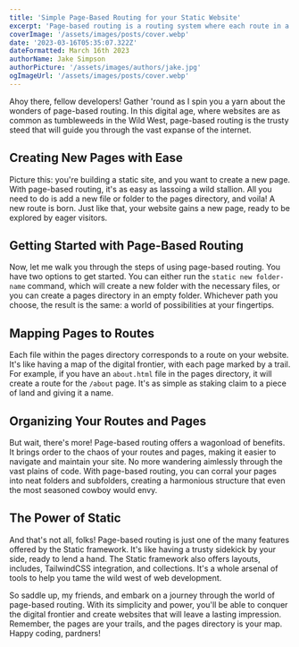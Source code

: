 ```yaml
---
title: 'Simple Page-Based Routing for your Static Website'
excerpt: 'Page-based routing is a routing system where each route in a website is mapped to a specific file within a pages directory. This means that creating a new page is as simple as adding a new file or folder to the pages directory.'
coverImage: '/assets/images/posts/cover.webp'
date: '2023-03-16T05:35:07.322Z'
dateFormatted: March 16th 2023
authorName: Jake Simpson
authorPicture: '/assets/images/authors/jake.jpg'
ogImageUrl: '/assets/images/posts/cover.webp'
---
```


Ahoy there, fellow developers! Gather 'round as I spin you a yarn about the wonders of page-based routing. In this digital age, where websites are as common as tumbleweeds in the Wild West, page-based routing is the trusty steed that will guide you through the vast expanse of the internet.

## Creating New Pages with Ease

Picture this: you're building a static site, and you want to create a new page. With page-based routing, it's as easy as lassoing a wild stallion. All you need to do is add a new file or folder to the pages directory, and voila! A new route is born. Just like that, your website gains a new page, ready to be explored by eager visitors.

## Getting Started with Page-Based Routing

Now, let me walk you through the steps of using page-based routing. You have two options to get started. You can either run the `static new folder-name` command, which will create a new folder with the necessary files, or you can create a pages directory in an empty folder. Whichever path you choose, the result is the same: a world of possibilities at your fingertips.

## Mapping Pages to Routes

Each file within the pages directory corresponds to a route on your website. It's like having a map of the digital frontier, with each page marked by a trail. For example, if you have an `about.html` file in the pages directory, it will create a route for the `/about` page. It's as simple as staking claim to a piece of land and giving it a name.

## Organizing Your Routes and Pages

But wait, there's more! Page-based routing offers a wagonload of benefits. It brings order to the chaos of your routes and pages, making it easier to navigate and maintain your site. No more wandering aimlessly through the vast plains of code. With page-based routing, you can corral your pages into neat folders and subfolders, creating a harmonious structure that even the most seasoned cowboy would envy.

## The Power of Static

And that's not all, folks! Page-based routing is just one of the many features offered by the Static framework. It's like having a trusty sidekick by your side, ready to lend a hand. The Static framework also offers layouts, includes, TailwindCSS integration, and collections. It's a whole arsenal of tools to help you tame the wild west of web development.

So saddle up, my friends, and embark on a journey through the world of page-based routing. With its simplicity and power, you'll be able to conquer the digital frontier and create websites that will leave a lasting impression. Remember, the pages are your trails, and the pages directory is your map. Happy coding, pardners!